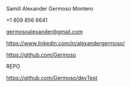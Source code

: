 Samill Alexander Germoso Montero

+1 809 856 6641

germosoalexander@gmail.com

https://www.linkedin.com/in/alexandergermoso/

https://github.com/Germoso

REPO

https://github.com/Germoso/devTest

